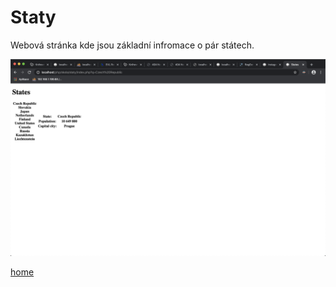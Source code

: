 # Staty
Webová stránka kde jsou základní infromace o pár státech.

![Ukoly.jpg](staty.png)

[home](https://github.com/Boubik/HomeWork/)
